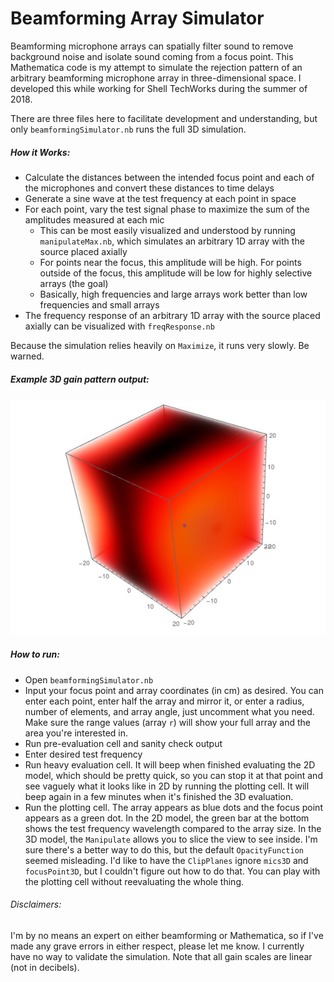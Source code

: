 # Beamforming Array Simulator
Beamforming microphone arrays can spatially filter sound to remove background noise and isolate sound coming from a focus point. This Mathematica code is my attempt to simulate the rejection pattern of an arbitrary beamforming microphone array in three-dimensional space. I developed this while working for Shell TechWorks during the summer of 2018.

There are three files here to facilitate development and understanding, but only `beamformingSimulator.nb` runs the full 3D simulation.

##### How it Works:
- Calculate the distances between the intended focus point and each of the microphones and convert these distances to time delays
- Generate a sine wave at the test frequency at each point in space
- For each point, vary the test signal phase to maximize the sum of the amplitudes measured at each mic
  - This can be most easily visualized and understood by running `manipulateMax.nb`, which simulates an arbitrary 1D array with the source placed axially
  - For points near the focus, this amplitude will be high. For points outside of the focus, this amplitude will be low for highly selective arrays (the goal)
  - Basically, high frequencies and large arrays work better than low frequencies and small arrays
- The frequency response of an arbitrary 1D array with the source placed axially can be visualized with `freqResponse.nb`

Because the simulation relies heavily on `Maximize`, it runs very slowly. Be warned.

##### Example 3D gain pattern output:
![3D gain pattern for an array](3dModel_small.jpg)


##### How to run:
- Open `beamformingSimulator.nb`
- Input your focus point and array coordinates (in cm) as desired. You can enter each point, enter half the array and mirror it, or enter a radius, number of elements, and array angle, just uncomment what you need. Make sure the range values (array `r`) will show your full array and the area you're interested in.
- Run pre-evaluation cell and sanity check output
- Enter desired test frequency
- Run heavy evaluation cell. It will beep when finished evaluating the 2D model, which should be pretty quick, so you can stop it at that point and see vaguely what it looks like in 2D by running the plotting cell. It will beep again in a few minutes when it's finished the 3D evaluation.
- Run the plotting cell. The array appears as blue dots and the focus point appears as a green dot. In the 2D model, the green bar at the bottom shows the test frequency wavelength compared to the array size. In the 3D model, the `Manipulate` allows you to slice the view to see inside. I'm sure there's a better way to do this, but the default `OpacityFunction` seemed misleading. I'd like to have the `ClipPlanes` ignore `mics3D` and `focusPoint3D`, but I couldn't figure out how to do that. You can play with the plotting cell without reevaluating the whole thing.

###### Disclaimers:
I'm by no means an expert on either beamforming or Mathematica, so if I've made any grave errors in either respect, please let me know. I currently have no way to validate the simulation. Note that all gain scales are linear (not in decibels).
